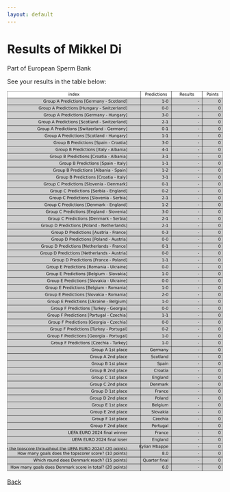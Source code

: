 ```yaml
---
layout: default
---
```


# Results of Mikkel  Di 
    
Part of European Sperm Bank
    
See your results in the table below:
    
![Mikkel  Di](./user_plots/Mikkel__Di.svg?raw=true)

[Back](https://christianbanggribsvad.github.io/em_spillet.github.io/)